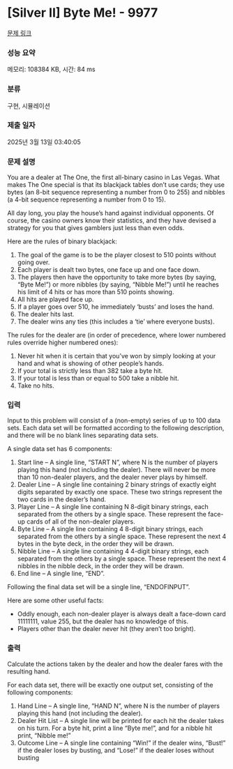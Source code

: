 # [Silver II] Byte Me! - 9977 

[문제 링크](https://www.acmicpc.net/problem/9977) 

### 성능 요약

메모리: 108384 KB, 시간: 84 ms

### 분류

구현, 시뮬레이션

### 제출 일자

2025년 3월 13일 03:40:05

### 문제 설명

<p>You are a dealer at The One, the first all-binary casino in Las Vegas. What makes The One special is that its blackjack tables don’t use cards; they use bytes (an 8-bit sequence representing a number from 0 to 255) and nibbles (a 4-bit sequence representing a number from 0 to 15).</p>

<p>All day long, you play the house’s hand against individual opponents. Of course, the casino owners know their statistics, and they have devised a strategy for you that gives gamblers just less than even odds.</p>

<p>Here are the rules of binary blackjack:</p>

<ol>
	<li>The goal of the game is to be the player closest to 510 points without going over.</li>
	<li>Each player is dealt two bytes, one face up and one face down.</li>
	<li>The players then have the opportunity to take more bytes (by saying, “Byte Me!”) or more nibbles (by saying, “Nibble Me!”) until he reaches his limit of 4 hits or has more than 510 points showing.</li>
	<li>All hits are played face up.</li>
	<li>If a player goes over 510, he immediately ‘busts’ and loses the hand.</li>
	<li>The dealer hits last.</li>
	<li>The dealer wins any ties (this includes a ‘tie’ where everyone busts).</li>
</ol>

<p>The rules for the dealer are (in order of precedence, where lower numbered rules override higher numbered ones):</p>

<ol>
	<li>Never hit when it is certain that you’ve won by simply looking at your hand and what is showing of other people’s hands.</li>
	<li>If your total is strictly less than 382 take a byte hit.</li>
	<li>If your total is less than or equal to 500 take a nibble hit.</li>
	<li>Take no hits.</li>
</ol>

### 입력 

 <p>Input to this problem will consist of a (non-empty) series of up to 100 data sets. Each data set will be formatted according to the following description, and there will be no blank lines separating data sets.</p>

<p>A single data set has 6 components:</p>

<ol>
	<li>Start line – A single line, “START N”, where N is the number of players playing this hand (not including the dealer). There will never be more than 10 non-dealer players, and the dealer never plays by himself.</li>
	<li>Dealer Line – A single line containing 2 binary strings of exactly eight digits separated by exactly one space. These two strings represent the two cards in the dealer’s hand.</li>
	<li>Player Line – A single line containing N 8-digit binary strings, each separated from the others by a single space. These represent the face-up cards of all of the non-dealer players.</li>
	<li>Byte Line – A single line containing 4 8-digit binary strings, each separated from the others by a single space. These represent the next 4 bytes in the byte deck, in the order they will be drawn.</li>
	<li>Nibble Line – A single line containing 4 4-digit binary strings, each separated from the others by a single space. These represent the next 4 nibbles in the nibble deck, in the order they will be drawn.</li>
	<li>End line – A single line, “END”.</li>
</ol>

<p>Following the final data set will be a single line, “ENDOFINPUT”.</p>

<p>Here are some other useful facts:</p>

<ul>
	<li>Oddly enough, each non-dealer player is always dealt a face-down card 11111111, value 255, but the dealer has no knowledge of this.</li>
	<li>Players other than the dealer never hit (they aren’t too bright).</li>
</ul>

### 출력 

 <p>Calculate the actions taken by the dealer and how the dealer fares with the resulting hand.</p>

<p>For each data set, there will be exactly one output set, consisting of the following components:</p>

<ol>
	<li>Hand Line – A single line, “HAND N”, where N is the number of players playing this hand (not including the dealer).</li>
	<li>Dealer Hit List – A single line will be printed for each hit the dealer takes on his turn. For a byte hit, print a line “Byte me!”, and for a nibble hit print, “Nibble me!”</li>
	<li>Outcome Line – A single line containing “Win!” if the dealer wins, “Bust!” if the dealer loses by busting, and “Lose!” if the dealer loses without busting</li>
</ol>


